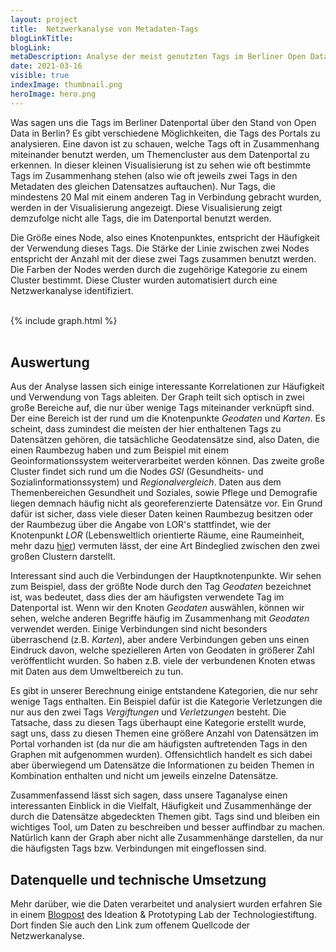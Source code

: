 ```yaml
---
layout: project
title:  Netzwerkanalyse von Metadaten-Tags
blogLinkTitle: 
blogLink: 
metaDescription: Analyse der meist genutzten Tags im Berliner Open Data Portal.
date: 2021-03-16
visible: true
indexImage: thumbnail.png
heroImage: hero.png
---
```


Was sagen uns die Tags im Berliner Datenportal über den Stand von Open Data in Berlin? Es gibt verschiedene Möglichkeiten, die Tags des Portals zu analysieren. Eine davon ist zu schauen, welche Tags oft in Zusammenhang miteinander benutzt werden, um Themencluster aus dem Datenportal zu erkennen.
In dieser kleinen Visualisierung ist zu sehen wie oft bestimmte Tags im Zusammenhang stehen (also wie oft jeweils zwei Tags in den Metadaten des gleichen Datensatzes auftauchen). Nur Tags, die mindestens 20 Mal mit einem anderen Tag in Verbindung gebracht wurden, werden in der Visualisierung angezeigt. Diese Visualisierung zeigt demzufolge nicht alle Tags, die im Datenportal benutzt werden. 

Die Größe eines Node, also eines Knotenpunktes, entspricht der Häufigkeit der Verwendung dieses Tags. Die Stärke der Linie zwischen zwei Nodes entspricht der Anzahl mit der diese zwei Tags zusammen benutzt werden. Die Farben der Nodes werden durch die zugehörige Kategorie zu einem Cluster bestimmt. Diese Cluster wurden automatisiert durch eine Netzwerkanalyse identifiziert. 

<br>
{% include graph.html %}
<br><br>

## Auswertung

Aus der Analyse lassen sich einige interessante Korrelationen zur Häufigkeit und Verwendung von Tags ableiten. Der Graph teilt sich optisch in zwei große Bereiche auf, die nur über wenige Tags miteinander verknüpft sind. Der eine Bereich ist der rund um die Knotenpunkte *Geodaten* und *Karten*. Es scheint, dass zumindest die meisten der hier enthaltenen Tags zu Datensätzen gehören, die tatsächliche Geodatensätze sind, also Daten, die einen Raumbezug haben und zum Beispiel mit einem Geoinformationssystem weiterverarbeitet werden können. Das zweite große Cluster findet sich rund um die Nodes *GSI* (Gesundheits- und Sozialinformationssystem) und *Regionalvergleich*. Daten aus dem Themenbereichen Gesundheit und Soziales, sowie Pflege und Demografie liegen demnach häufig nicht als georeferenzierte Datensätze vor. Ein Grund dafür ist sicher, dass viele dieser Daten keinen Raumbezug besitzen oder der Raumbezug über die Angabe von LOR's stattfindet, wie der Knotenpunkt *LOR* (Lebensweltlich orientierte Räume, eine Raumeinheit, mehr dazu [hier](https://lab.technologiestiftung-berlin.de/projects/spatial-units/de/)) vermuten lässt, der eine Art Bindeglied zwischen den zwei großen Clustern darstellt.

Interessant sind auch die Verbindungen der Hauptknotenpunkte. Wir sehen zum Beispiel, dass der größte Node durch den Tag *Geodaten* bezeichnet ist, was bedeutet, dass dies der am häufigsten verwendete Tag im Datenportal ist. Wenn wir den Knoten *Geodaten* auswählen, können wir sehen, welche anderen Begriffe häufig im Zusammenhang mit *Geodaten* verwendet werden. Einige Verbindungen sind nicht besonders überraschend (z.B. *Karten*), aber andere Verbindungen geben uns einen Eindruck davon, welche spezielleren Arten von Geodaten in größerer Zahl veröffentlicht wurden. So haben z.B. viele der verbundenen Knoten etwas mit Daten aus dem Umweltbereich zu tun.

Es gibt in unserer Berechnung einige entstandene Kategorien, die nur sehr wenige Tags enthalten. Ein Beispiel dafür ist die Kategorie Verletzungen die nur aus den zwei Tags *Vergiftungen* und *Verletzungen* besteht. Die Tatsache, dass zu diesen Tags überhaupt eine Kategorie erstellt wurde, sagt uns, dass zu diesen Themen eine größere Anzahl von Datensätzen im Portal vorhanden ist (da nur die am häufigsten auftretenden Tags in den Graphen mit aufgenommen wurden). Offensichtlich handelt es sich dabei aber überwiegend um Datensätze die Informationen zu beiden Themen in Kombination enthalten und nicht um jeweils einzelne Datensätze.

Zusammenfassend lässt sich sagen, dass unsere Taganalyse einen interessanten Einblick in die Vielfalt, Häufigkeit und Zusammenhänge der durch die Datensätze abgedeckten Themen gibt. Tags sind und bleiben ein wichtiges Tool, um Daten zu beschreiben und besser auffindbar zu machen. Natürlich kann der Graph aber nicht alle Zusammenhänge darstellen, da nur die häufigsten Tags bzw. Verbindungen mit eingeflossen sind.

## Datenquelle und technische Umsetzung
Mehr darüber, wie die Daten verarbeitet und analysiert wurden erfahren Sie in einem [Blogpost](https://lab.technologiestiftung-berlin.de/projects/tag-analysis/de/) des Ideation & Prototyping Lab der Technologiestiftung. Dort finden Sie auch den Link zum offenem Quellcode der Netzwerkanalyse.